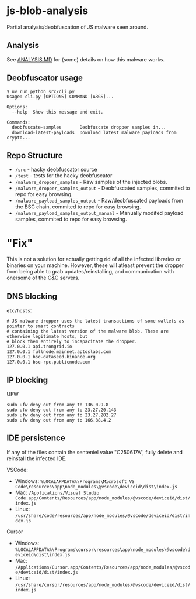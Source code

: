 # js-blob-analysis

Partial analysis/deobfuscation of JS malware seen around.

##  Analysis
See [ANALYSIS.MD](./ANALYSIS.md) for (some) details on how this malware works.

## Deobfuscator usage
```
$ uv run python src/cli.py
Usage: cli.py [OPTIONS] COMMAND [ARGS]...

Options:
  --help  Show this message and exit.

Commands:
  deobfuscate-samples       Deobfuscate dropper samples in...
  download-latest-payloads  Download latest malware payloads from crypto...
```

## Repo Structure
- `/src` - hacky deobfuscator source
- `/test` - tests for the hacky deobfuscator
- `/malware_dropper_samples` - Raw samples of the injected blobs.
- `/malware_dropper_samples_output` - Deobfuscated samples, commited to repo for easy browsing.
- `/malware_payload_samples_output` - Raw/deobfuscated payloads from the BSC chain, commited to repo for easy browsing.
- `/malware_payload_samples_output_manual` - Manually modifed payload samples, commited to repo for easy browsing.


# "Fix"
This is not a solution for actually getting rid of all the infected libraries or binaries on your machine. However, these will atleast prevent the dropper from being able to grab updates/reinstalling, and communication with one/some of the C&C servers.

## DNS blocking
`etc/hosts`:
```
# JS malware dropper uses the latest transactions of some wallets as pointer to smart contracts
# containing the latest version of the malware blob. These are otherwise legitimate hosts, but
# block them entirely to incapacitate the dropper.
127.0.0.1 api.trongrid.io
127.0.0.1 fullnode.mainnet.aptoslabs.com
127.0.0.1 bsc-dataseed.binance.org
127.0.0.1 bsc-rpc.publicnode.com
```

## IP blocking
UFW
```
sudo ufw deny out from any to 136.0.9.8
sudo ufw deny out from any to 23.27.20.143
sudo ufw deny out from any to 23.27.202.27
sudo ufw deny out from any to 166.88.4.2
```

## IDE persistence
If any of the files contain the senteniel value "C250617A", fully delete and reinstall the infected IDE.

VSCode:
* Windows: `%LOCALAPPDATA%\Programs\Microsoft VS Code\resources\app\node_modules\@vscode\deviceid\dist\index.js`
* Mac: `/Applications/Visual Studio Code.app/Contents/Resources/app/node_modules/@vscode/deviceid/dist/index.js`
* Linux: `/usr/share/code/resources/app/node_modules/@vscode/deviceid/dist/index.js`

Cursor
* Windows: `%LOCALAPPDATA%\Programs\cursor\resources\app\node_modules\@vscode\deviceid\dist\index.js`
* Mac: `/Applications/Cursor.app/Contents/Resources/app/node_modules/@vscode/deviceid/dist/index.js`
* Linux: `/usr/share/cursor/resources/app/node_modules/@vscode/deviceid/dist/index.js `